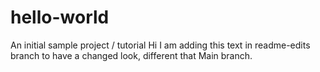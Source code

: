 # hello-world
An initial sample project / tutorial
Hi I am adding this text in readme-edits branch to have a changed look, different that Main branch.
